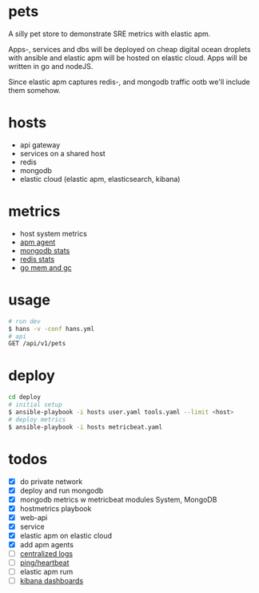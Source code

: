 # pets
A silly pet store to demonstrate SRE metrics with elastic apm.

Apps-, services and dbs will be deployed on cheap digital ocean droplets with ansible and elastic apm will be hosted on elastic cloud. Apps will be written in go and nodeJS.

Since elastic apm captures redis-, and mongodb traffic ootb we'll include them somehow.

# hosts
- api gateway
- services on a shared host
- redis
- mongodb
- elastic cloud (elastic apm, elasticsearch, kibana)

# metrics
- host system metrics
- [apm agent](https://www.elastic.co/guide/en/apm/agent/index.html)
- [mongodb stats](https://www.elastic.co/guide/en/beats/metricbeat/current/metricbeat-module-mongodb.html)
- [redis stats](https://www.elastic.co/guide/en/beats/metricbeat/current/metricbeat-module-redis.html)
- [go mem and gc](https://www.elastic.co/guide/en/beats/metricbeat/current/metricbeat-module-golang.html)

# usage
```bash
# run dev
$ hans -v -conf hans.yml
# api
GET /api/v1/pets
```

# deploy
```bash
cd deploy
# initial setup
$ ansible-playbook -i hosts user.yaml tools.yaml --limit <host>
# deploy metrics
$ ansible-playbook -i hosts metricbeat.yaml
```

# todos
- [x] do private network
- [x] deploy and run mongodb
- [x] mongodb metrics w metricbeat modules System, MongoDB
- [x] hostmetrics playbook
- [x] web-api
- [x] service
- [x] elastic apm on elastic cloud
- [x] add apm agents
- [ ] [centralized logs](https://www.elastic.co/products/beats/filebeat)
- [ ] [ping/heartbeat](https://www.elastic.co/products/beats/heartbeat)
- [ ] elastic apm rum
- [ ] [kibana dashboards](https://www.elastic.co/guide/en/kibana/7.1/dashboard.html)

